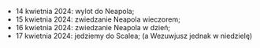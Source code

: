 - 14 kwietnia 2024: wylot do Neapola;
- 15 kwietnia 2024: zwiedzanie Neapola wieczorem;
- 16 kwietnia 2024: zwiedzanie Neapola w dzień;
- 17 kwietnia 2024: jedziemy do Scalea;
(a Wezuwjusz jednak w niedzielę)
